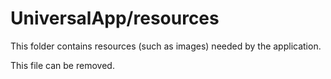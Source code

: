 # UniversalApp/resources

This folder contains resources (such as images) needed by the application. 

This file can be removed.
